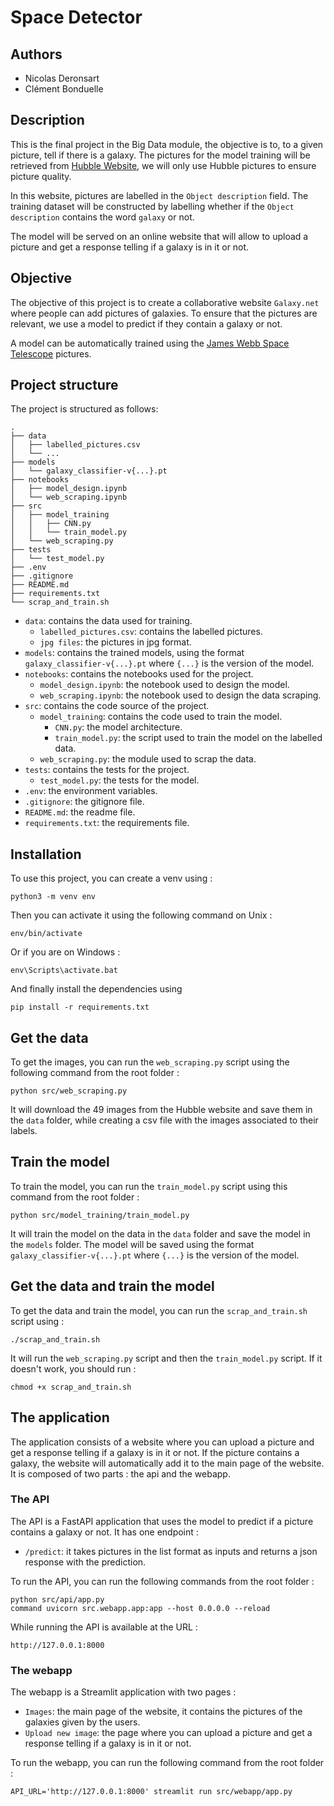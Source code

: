# Space Detector

## Authors

- Nicolas Deronsart
- Clément Bonduelle

## Description

This is the final project in the Big Data module, the objective is to, to a given picture, tell if there is a galaxy.
The pictures for the model training will be retrieved from [Hubble Website](https://esahubble.org/images/), we will only use Hubble pictures to ensure picture quality.

In this website, pictures are labelled in the `Object description` field. The training dataset will be constructed by labelling whether if the `Object description` contains the word `galaxy` or not.

The model will be served on an online website that will allow to upload a picture and get a response telling if a galaxy is in it or not.

## Objective

The objective of this project is to create a collaborative website `Galaxy.net` where people can add pictures of galaxies. To ensure that the pictures are relevant, we use a model to predict if they contain a galaxy or not.  

A model can be automatically trained using the [James Webb Space Telescope](https://en.wikipedia.org/wiki/James_Webb_Space_Telescope) pictures.

## Project structure

The project is structured as follows:

```
.
├── data
│   ├── labelled_pictures.csv
│   └── ...
├── models
│   └── galaxy_classifier-v{...}.pt
├── notebooks
│   ├── model_design.ipynb
│   └── web_scraping.ipynb
├── src
│   ├── model_training
│   │   ├── CNN.py
│   │   └── train_model.py
│   └── web_scraping.py
├── tests
│   └── test_model.py
├── .env
├── .gitignore
├── README.md
├── requirements.txt
└── scrap_and_train.sh
```

- `data`: contains the data used for training.
    - `labelled_pictures.csv`: contains the labelled pictures.
    - `jpg files`: the pictures in jpg format.
- `models`: contains the trained models, using the format `galaxy_classifier-v{...}.pt` where `{...}` is the version of the model.
- `notebooks`: contains the notebooks used for the project.
    - `model_design.ipynb`: the notebook used to design the model.
    - `web_scraping.ipynb`: the notebook used to design the data scraping.
- `src`: contains the code source of the project.
    - `model_training`: contains the code used to train the model.
        - `CNN.py`: the model architecture.
        - `train_model.py`: the script used to train the model on the labelled data.
    - `web_scraping.py`: the module used to scrap the data.
- `tests`: contains the tests for the project.
    - `test_model.py`: the tests for the model.
- `.env`: the environment variables.
- `.gitignore`: the gitignore file.
- `README.md`: the readme file.
- `requirements.txt`: the requirements file.

## Installation

To use this project, you can create a venv using : 
```
python3 -m venv env
```

Then you can activate it using the following command on Unix : 
```
env/bin/activate
```

Or if you are on Windows :
```
env\Scripts\activate.bat
``` 

And finally install the dependencies using 
```
pip install -r requirements.txt
```

## Get the data

To get the images, you can run the `web_scraping.py` script using the following command from the root folder : 
```
python src/web_scraping.py
``` 
It will download the 49 images from the Hubble website and save them in the `data` folder, while creating a csv file with the images associated to their labels. 

## Train the model

To train the model, you can run the `train_model.py` script using this command from the root folder : 
```
python src/model_training/train_model.py
``` 
It will train the model on the data in the `data` folder and save the model in the `models` folder. The model will be saved using the format `galaxy_classifier-v{...}.pt` where `{...}` is the version of the model.

## Get the data and train the model

To get the data and train the model, you can run the `scrap_and_train.sh` script using :
```
./scrap_and_train.sh
```
It will run the `web_scraping.py` script and then the `train_model.py` script.
If it doesn't work, you should run : 
```
chmod +x scrap_and_train.sh
```

## The application

The application consists of a website where you can upload a picture and get a response telling if a galaxy is in it or not. If the picture contains a galaxy, the website will automatically add it to the main page of the website. It is composed of two parts : the api and the webapp.

### The API

The API is a FastAPI application that uses the model to predict if a picture contains a galaxy or not. It has one endpoint :
- `/predict`: it takes pictures in the list format as inputs and returns a json response with the prediction.

To run the API, you can run the following commands from the root folder : 
```
python src/api/app.py 
command uvicorn src.webapp.app:app --host 0.0.0.0 --reload
```

While running the API is available at the URL : 
```
http://127.0.0.1:8000
```

### The webapp

The webapp is a Streamlit application with two pages :
- `Images`: the main page of the website, it contains the pictures of the galaxies given by the users.
- `Upload new image`: the page where you can upload a picture and get a response telling if a galaxy is in it or not.

To run the webapp, you can run the following command from the root folder : 
```
API_URL='http://127.0.0.1:8000' streamlit run src/webapp/app.py
```
